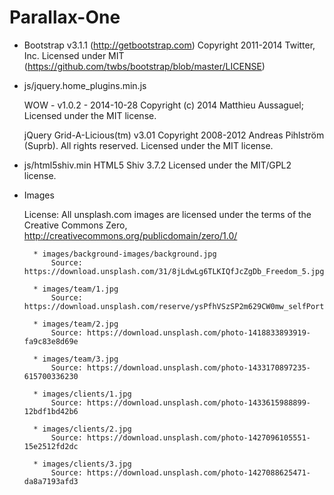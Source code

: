 # Parallax-One






* Bootstrap v3.1.1 (http://getbootstrap.com)
	Copyright 2011-2014 Twitter, Inc.
	Licensed under MIT (https://github.com/twbs/bootstrap/blob/master/LICENSE)

* js/jquery.home_plugins.min.js

	WOW - v1.0.2 - 2014-10-28
	Copyright (c) 2014 Matthieu Aussaguel; 
	Licensed under the MIT license.

	jQuery Grid-A-Licious(tm) v3.01
	Copyright 2008-2012 Andreas Pihlström (Suprb). All rights reserved.
	Licensed under the MIT license.

* js/html5shiv.min
	HTML5 Shiv 3.7.2
	Licensed under the MIT/GPL2 license.


* Images	 
	 
	License: All unsplash.com images are licensed under the terms of the Creative Commons Zero, http://creativecommons.org/publicdomain/zero/1.0/ 	  
	 
		* images/background-images/background.jpg
			Source: https://download.unsplash.com/31/8jLdwLg6TLKIQfJcZgDb_Freedom_5.jpg

	 	* images/team/1.jpg
			Source: https://download.unsplash.com/reserve/ysPfhVSzSP2m629CW0mw_selfPortrait.jpg
			
	 	* images/team/2.jpg
			Source: https://download.unsplash.com/photo-1418833893919-fa9c83e8d69e

	 	* images/team/3.jpg
			Source: https://download.unsplash.com/photo-1433170897235-615700336230

	 	* images/clients/1.jpg
			Source: https://download.unsplash.com/photo-1433615988899-12bdf1bd42b6

	 	* images/clients/2.jpg
			Source: https://download.unsplash.com/photo-1427096105551-15e2512fd2dc

	 	* images/clients/3.jpg
			Source: https://download.unsplash.com/photo-1427088625471-da8a7193afd3
